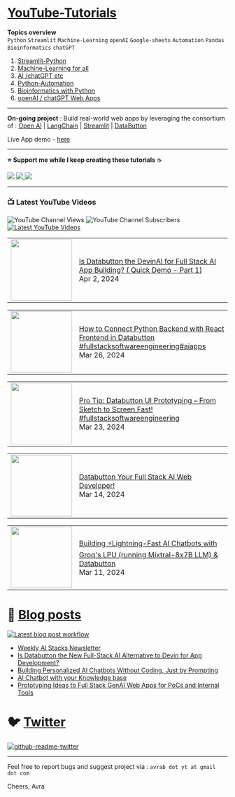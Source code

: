 # [YouTube-Tutorials](https://www.youtube.com/c/Avra_b) 

**Topics overview**  
`Python` `Streamlit` `Machine-Learning` `openAI` `Google-sheets` `Automation` `Pandas` `Bioinformatics` `chatGPT`

1. [Streamlit-Python](https://github.com/avrabyt/YouTube-Tutorials/tree/main/Streamlit-Python)
2. [Machine-Learning for all](https://github.com/avrabyt/YouTube-Tutorials/tree/main/Machine-Learning%20for%20all)
3. [AI /chatGPT etc](https://github.com/avrabyt/YouTube-Tutorials/tree/main/Machine-Learning%20for%20all)
4. [Python-Automation](https://github.com/avrabyt/YouTube-Tutorials/tree/main/Python-Automation)
5. [Bioinformatics with Python](https://github.com/avrabyt/YouTube-Tutorials/tree/main/Bioinformatics%20with%20Python)
6. [openAI / chatGPT Web Apps](https://github.com/avrabyt/Holiday-coding-session/tree/5af12fbdc474b07f70397390e5040096b92814d2)

------
**On-going project** : Build real-world web apps by leveraging the consortium of : [Open AI](https://openai.com/) |
[LangChain](https://langchain.readthedocs.io/en/latest/index.html) | 
[Streamlit](https://streamlit.io/) | 
[DataButton](https://www.databutton.io/)

Live App demo - [here](https://next.databutton.com/v/lgzxq112)

------

**⭐  Support me while I keep creating these tutorials** ☕️

<a href="https://www.buymeacoffee.com/AvraCodes" target="_blank"><img src="https://img.shields.io/badge/Buy_Me_A_Coffee-FFDD00?style=for-the-badge&logo=buy-me-a-coffee&logoColor=black" ></a>
<a href='https://ko-fi.com/avrabyt' target='_blank'><img src='https://img.shields.io/badge/Ko--fi-F16061?style=for-the-badge&logo=ko-fi&logoColor=white'> </a>
<a href='https://www.patreon.com/user?u=82100262'><img src='https://img.shields.io/badge/Patreon-F96854?style=for-the-badge&logo=patreon&logoColor=white'> </a>

-------------

### 📺 Latest YouTube Videos
![YouTube Channel Views](https://img.shields.io/youtube/channel/views/UCDMP6ATYKNXMvn2ok1gfM7Q?style=plastic)
![YouTube Channel Subscribers](https://img.shields.io/youtube/channel/subscribers/UCDMP6ATYKNXMvn2ok1gfM7Q?style=plastic)
[![Latest YouTube Videos](https://github.com/avrabyt/YouTube-Tutorials/actions/workflows/Youtube-workflow.yml/badge.svg)](https://github.com/avrabyt/YouTube-Tutorials/actions/workflows/Youtube-workflow.yml)


<!-- YOUTUBE:START --><table><tr><td><a href="https://www.youtube.com/watch?v=fLALBVuHKL8"><img width="140px" src="https://i.ytimg.com/vi/fLALBVuHKL8/mqdefault.jpg"></a></td>
<td><a href="https://www.youtube.com/watch?v=fLALBVuHKL8">Is Databutton the DevinAI for Full Stack AI App Building? &lpar; Quick Demo - Part 1&rpar;</a><br/>Apr 2, 2024</td></tr></table>
<table><tr><td><a href="https://www.youtube.com/watch?v=gD2rVaAgUEM"><img width="140px" src="https://i.ytimg.com/vi/gD2rVaAgUEM/mqdefault.jpg"></a></td>
<td><a href="https://www.youtube.com/watch?v=gD2rVaAgUEM">How to Connect Python Backend with React Frontend in Databutton #fullstacksoftwareengineering#aiapps</a><br/>Mar 26, 2024</td></tr></table>
<table><tr><td><a href="https://www.youtube.com/watch?v=um8K4utubZM"><img width="140px" src="https://i.ytimg.com/vi/um8K4utubZM/mqdefault.jpg"></a></td>
<td><a href="https://www.youtube.com/watch?v=um8K4utubZM">Pro Tip: Databutton UI Prototyping – From Sketch to Screen Fast! #fullstacksoftwareengineering</a><br/>Mar 23, 2024</td></tr></table>
<table><tr><td><a href="https://www.youtube.com/watch?v=KPik6zZnNsA"><img width="140px" src="https://i.ytimg.com/vi/KPik6zZnNsA/mqdefault.jpg"></a></td>
<td><a href="https://www.youtube.com/watch?v=KPik6zZnNsA">Databutton Your Full Stack AI Web Developer!</a><br/>Mar 14, 2024</td></tr></table>
<table><tr><td><a href="https://www.youtube.com/watch?v=RmmaDBe78Dc"><img width="140px" src="https://i.ytimg.com/vi/RmmaDBe78Dc/mqdefault.jpg"></a></td>
<td><a href="https://www.youtube.com/watch?v=RmmaDBe78Dc">Building ⚡️Lightning-Fast AI Chatbots with Groq&#39;s LPU &lpar;running Mixtral-8x7B LLM&rpar; &amp; Databutton</a><br/>Mar 11, 2024</td></tr></table>
<!-- YOUTUBE:END -->



# 📑 [Blog posts](https://medium.com/@avra42)
[![Latest blog post workflow](https://github.com/avrabyt/YouTube-Tutorials/actions/workflows/blog-post-workflow.yml/badge.svg?branch=main)](https://github.com/avrabyt/YouTube-Tutorials/actions/workflows/blog-post-workflow.yml)

<!-- BLOG-POST-LIST:START -->
- [Weekly AI Stacks Newsletter](https://medium.com/@avra42/the-weekly-ai-stacks-newsletter-ef4953ce8697?source=rss-bf79cad6afa1------2)
- [Is Databutton the New Full-Stack AI Alternative to Devin for App Development?](https://medium.com/@avra42/is-databutton-the-new-full-stack-ai-alternative-to-devin-for-app-development-888a8e33a54a?source=rss-bf79cad6afa1------2)
- [Building Personalized AI Chatbots Without Coding, Just by Prompting](https://medium.com/databutton/building-personalized-ai-chatbots-without-coding-just-by-prompting-c3ba2595e47f?source=rss-bf79cad6afa1------2)
- [AI Chatbot with your Knowledge base](https://medium.com/databutton/ai-chatbot-with-your-knowledge-base-0390c8c6e5d8?source=rss-bf79cad6afa1------2)
- [Prototyping Ideas to Full Stack GenAI Web Apps for PoCs and Internal Tools](https://medium.com/databutton/prototyping-ideas-to-full-stack-genai-web-apps-for-pocs-and-internal-tools-1743bf260916?source=rss-bf79cad6afa1------2)
<!-- BLOG-POST-LIST:END -->


# 🐦 [Twitter](https://twitter.com/home)
[![github-readme-twitter](https://github-readme-twitter.gazf.vercel.app/api?id=Avra_b&layout=wide)](https://twitter.com/Avra_b)

------
Feel free to report bugs and suggest project via : `avrab dot yt at gmail dot com`

Cheers, 
Avra
